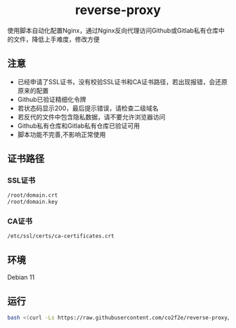 <h1 align="center">
  reverse-proxy
</h1>
使用脚本自动化配置Nginx，通过Nginx反向代理访问Github或Gitlab私有仓库中的文件，降低上手难度，修改方便

## 注意
* 已经申请了SSL证书，没有校验SSL证书和CA证书路径，若出现报错，会还原原来的配置
* Github已验证精细化令牌
* 若状态码显示200，最后提示错误，请检查二级域名
* 若反代的文件中包含隐私数据，请不要允许浏览器访问
* Github私有仓库和Gitlab私有仓库已验证可用
* 脚本功能不完善,不影响正常使用
## 证书路径
### SSL证书
```bash
/root/domain.crt
/root/domain.key
```
### CA证书
```bash
/etc/ssl/certs/ca-certificates.crt
```
## 环境
Debian 11
## 运行
```bash
bash <(curl -Ls https://raw.githubusercontent.com/co2f2e/reverse-proxy/main/nginx_auto_config.sh)
```
